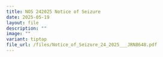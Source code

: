 ```yaml
---
title: NOS 242025 Notice of Seizure
date: 2025-05-19
layout: file
description: ""
image: ""
variant: tiptap
file_url: /files/Notice_of_Seizure_24_2025___JRN8648.pdf
---
```

